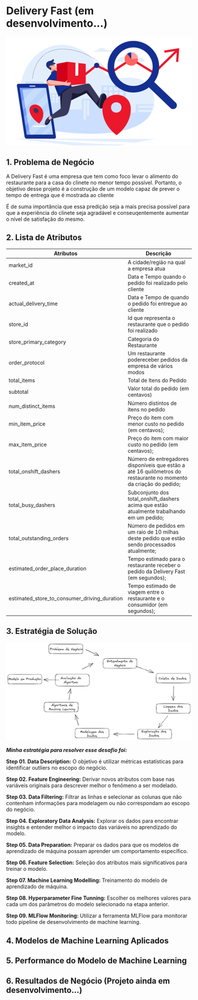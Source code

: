# Delivery Fast (em desenvolvimento...)

![DELIVERY](/delivery_ml.png)


## 1. Problema de Negócio

<p> A Delivery Fast é uma empresa que tem como foco levar o alimento do restaurante para a casa do clinete no menor tempo possível. Portanto, o objetivo desse projeto é a construção de um modelo capaz de prever o tempo de entrega que é mostrada ao cliente </p>

<p>É de suma importância que essa predição seja a mais precisa possível para que a experiência do clinete seja agradável e conseuqentemente aumentar o nível de satisfação do mesmo.</p>

## 2. Lista de Atributos

| Atributos  |  Descrição |
| ------------------- | ------------------- |
|  market_id |  A cidade/região na qual a empresa atua |
|  created_at |  Data e Tempo quando o pedido foi realizado pelo cliente |
|  actual_delivery_time |  Data e Tempo de quando o pedido foi entregue ao cliente |
|  store_id |  Id que representa o restaurante que o pedido foi realizado |
|  store_primary_category |  Categoria do Restaurante |
|  order_protocol |  Um restaurante podereceber pedidos da empresa de vários modos |
|  total_items |  Total de Itens do Pedido |
|  subtotal |  Valor total do pedido (em centavos) |
|  num_distinct_items |  Número distintos de itens no pedido |
|  min_item_price |  Preço do item com menor custo no pedido (em centavos); |
|  max_item_price |  Preço do item com maior custo no pedido (em centavos); |
|  total_onshift_dashers |  Número de entregadores disponíveis que estão a até 16 quilômetros do restaurante no momento da criação do pedido; |
|  total_busy_dashers |  Subconjunto dos total_onshift_dashers acima que estão atualmente trabalhando em um pedido; |
|  total_outstanding_orders |  Número de pedidos em um raio de 10 milhas deste pedido que estão sendo processados atualmente; |
|  estimated_order_place_duration |  Tempo estimado para o restaurante receber o pedido da Delivery Fast (em segundos); |
|  estimated_store_to_consumer_driving_duration |  Tempo estimado de viagem entre o restaurante e o consumidor (em segundos); |

## 3. Estratégia de Solução

![CRISP](/crisp_metodo.png)

***Minha estratégia para resolver esse desafio foi:***

**Step 01. Data Description:**  O objetivo é utilizar métricas estatísticas para identificar outliers no escopo do negócio.

**Step 02. Feature Engineering:** Derivar novos atributos com base nas variáveis originais para descrever melhor o fenômeno a ser modelado.

**Step 03. Data Filtering:** Filtrar as linhas e selecionar as colunas que não contenham informações para modelagem ou não correspondam ao escopo do negócio.

**Step 04. Exploratory Data Analysis:** Explorar os dados para encontrar insights e entender melhor o impacto das variáveis no aprendizado do modelo.

**Step 05. Data Preparation:** Preparar os dados para que os modelos de aprendizado de máquina possam aprender um comportamento específico.

**Step 06. Feature Selection:** Seleção dos atributos mais significativos para treinar o modelo.

**Step 07. Machine Learning Modelling:** Treinamento do modelo de aprendizado de máquina.

**Step 08. Hyperparameter Fine Tunning:** Escolher os melhores valores para cada um dos parâmetros do modelo selecionado na etapa anterior.

**Step 09. MLFlow Monitoring:** Utilizar a ferramenta MLFlow para monitorar todo pipeline de desenvolvimento de machine learning.

## 4. Modelos de Machine Learning Aplicados

## 5. Performance do Modelo de Machine Learning

## 6. Resultados de Negócio (Projeto ainda em desenvolvimento...)



